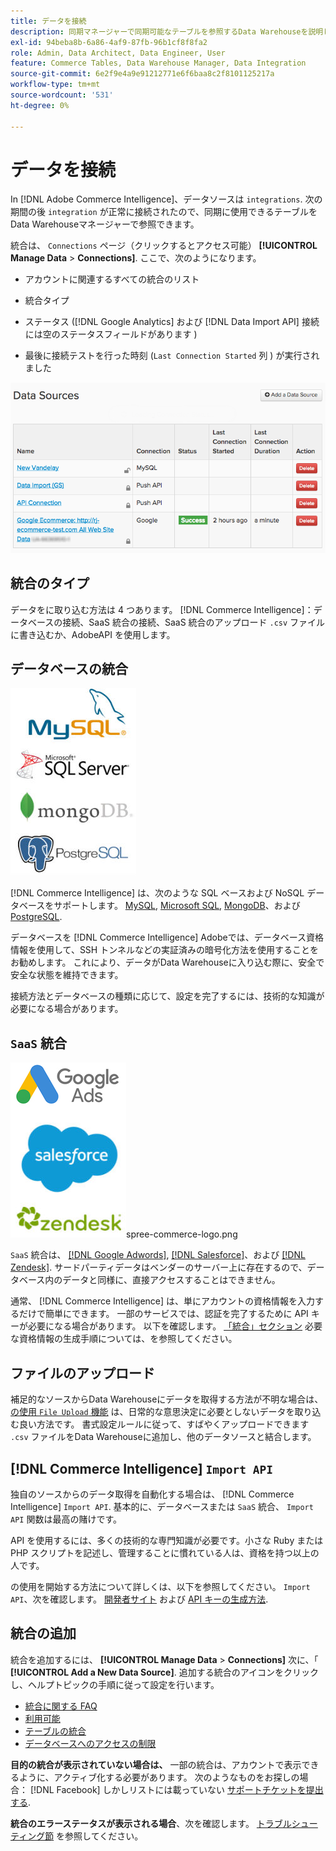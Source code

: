 ```yaml
---
title: データを接続
description: 同期マネージャーで同期可能なテーブルを参照するData Warehouseを説明します。
exl-id: 94beba8b-6a86-4af9-87fb-96b1cf8f8fa2
role: Admin, Data Architect, Data Engineer, User
feature: Commerce Tables, Data Warehouse Manager, Data Integration
source-git-commit: 6e2f9e4a9e91212771e6f6baa8c2f8101125217a
workflow-type: tm+mt
source-wordcount: '531'
ht-degree: 0%

---
```


# データを接続

In [!DNL Adobe Commerce Intelligence]、データソースは `integrations`. 次の期間の後 `integration` が正常に接続されたので、同期に使用できるテーブルをData Warehouseマネージャーで参照できます。

統合は、 `Connections` ページ（クリックするとアクセス可能） **[!UICONTROL Manage Data** > **Connections]**. ここで、次のようになります。

* アカウントに関連するすべての統合のリスト

* 統合タイプ

* ステータス ([!DNL Google Analytics] および [!DNL Data Import API] 接続には空のステータスフィールドがあります )

* 最後に接続テストを行った時刻 (`Last Connection Started` 列 ) が実行されました

![Data\_Sources\_Table.png](../../../assets/Data_Sources_Table.png)

## 統合のタイプ

データをに取り込む方法は 4 つあります。 [!DNL Commerce Intelligence]：データベースの接続、SaaS 統合の接続、SaaS 統合のアップロード `.csv` ファイルに書き込むか、AdobeAPI を使用します。

## データベースの統合

![Database\_icons.jpg](../../../assets/Database_icons.jpg)

[!DNL Commerce Intelligence] は、次のような SQL ベースおよび NoSQL データベースをサポートします。 [MySQL](../../importing-data/integrations/mysql-via-ssh-tunnel.md), [Microsoft SQL](../integrations/microsoft-sql-server.md), [MongoDB](../integrations/mongodb-via-ssh-tunnel.md)、および [PostgreSQL](../integrations/postgresql.md).

データベースを [!DNL Commerce Intelligence] Adobeでは、データベース資格情報を使用して、SSH トンネルなどの実証済みの暗号化方法を使用することをお勧めします。 これにより、データがData Warehouseに入り込む際に、安全で安全な状態を維持できます。

接続方法とデータベースの種類に応じて、設定を完了するには、技術的な知識が必要になる場合があります。

## `SaaS` 統合

![](../../../assets/SaaS_icons.jpg)spree-commerce-logo.png

`SaaS` 統合は、 [[!DNL Google Adwords]](../integrations/google-adwords.md), [[!DNL Salesforce]](../integrations/salesforce.md)、および [[!DNL Zendesk]](../integrations/zendesk.md). サードパーティデータはベンダーのサーバー上に存在するので、データベース内のデータと同様に、直接アクセスすることはできません。

通常、 [!DNL Commerce Intelligence] は、単にアカウントの資格情報を入力するだけで簡単にできます。 一部のサービスでは、認証を完了するために API キーが必要になる場合があります。 以下を確認します。 [「統合」セクション](../integrations/integrations.md) 必要な資格情報の生成手順については、を参照してください。

## ファイルのアップロード

補足的なソースからData Warehouseにデータを取得する方法が不明な場合は、 [の使用 `File Upload` 機能](../connecting-data/using-file-uploader.md) は、日常的な意思決定に必要としないデータを取り込む良い方法です。 書式設定ルールに従って、すばやくアップロードできます `.csv` ファイルをData Warehouseに追加し、他のデータソースと結合します。

## [!DNL Commerce Intelligence] `Import API`

独自のソースからのデータ取得を自動化する場合は、 [!DNL Commerce Intelligence] `Import API`. 基本的に、データベースまたは `SaaS` 統合、 `Import API` 関数は最高の賭けです。

API を使用するには、多くの技術的な専門知識が必要です。小さな Ruby または PHP スクリプトを記述し、管理することに慣れている人は、資格を持つ以上の人です。

の使用を開始する方法について詳しくは、以下を参照してください。 `Import API`、次を確認します。 [開発者サイト](https://developer.adobe.com/commerce/services/reporting/) および [API キーの生成方法](https://developer.adobe.com/commerce/services/reporting/import-api/).

## 統合の追加

統合を追加するには、 **[!UICONTROL Manage Data** > **Connections]** 次に、「 **[!UICONTROL Add a New Data Source]**. 追加する統合のアイコンをクリックし、ヘルプトピックの手順に従って設定を行います。

* [統合に関する FAQ](https://support.magento.com/hc/en-us/sections/360003161871-Integration-FAQ)
* [利用可能 ](../integrations/integrations.md)
* [テーブルの統合](../../../best-practices/consolidating-your-tables.md)
* [データベースへのアクセスの制限](../../../administrator/account-management/restrict-db-access.md)

**目的の統合が表示されていない場合は、** 一部の統合は、アカウントで表示できるように、アクティブ化する必要があります。 次のようなものをお探しの場合： [!DNL Facebook] しかしリストには載っていない [サポートチケットを提出する](https://experienceleague.adobe.com/docs/commerce-knowledge-base/kb/troubleshooting/miscellaneous/mbi-service-policies.html).

**統合のエラーステータスが表示される場合**、次を確認します。 [トラブルシューティング節](https://support.magento.com/hc/en-us/sections/360003078151) を参照してください。
